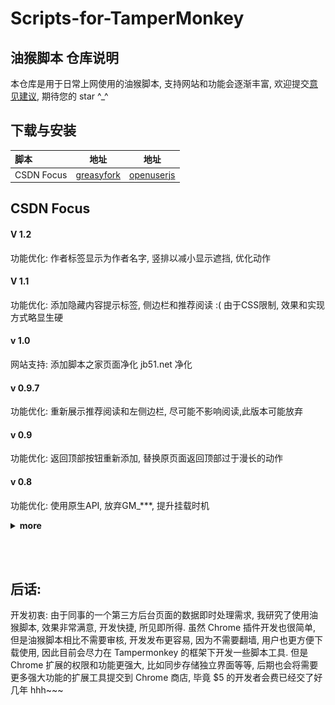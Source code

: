 # Scripts-for-TamperMonkey

## 油猴脚本 仓库说明

本仓库是用于日常上网使用的油猴脚本, 支持网站和功能会逐渐丰富, 欢迎提交[意见建议](https://github.com/Germxu/Scripts-for-TamperMonkey/issues/new), 期待您的 star ^\_^

## 下载与安装

| 脚本       |                                 地址                                 |                              地址                              |
| :--------- | :------------------------------------------------------------------: | :------------------------------------------------------------: |
| CSDN Focus | [greasyfork](https://greasyfork.org/zh-CN/scripts/420352-csdn-focus) | [openuserjs](https://openuserjs.org/scripts/Germxu/CSDN_Focus) |


## CSDN Focus

#### V 1.2
功能优化: 作者标签显示为作者名字, 竖排以减小显示遮挡, 优化动作
#### V 1.1
功能优化: 添加隐藏内容提示标签, 侧边栏和推荐阅读
:( 由于CSS限制, 效果和实现方式略显生硬
#### v 1.0
网站支持: 添加脚本之家页面净化 jb51.net 净化
#### v 0.9.7
功能优化: 重新展示推荐阅读和左侧边栏, 尽可能不影响阅读,此版本可能放弃
#### v 0.9
功能优化: 返回顶部按钮重新添加, 替换原页面返回顶部过于漫长的动作

#### v 0.8
功能优化: 使用原生API, 放弃GM_***, 提升挂载时机

<details>
<summary><strong>more</strong></summary>

#### v 0.7
功能优化: 跳转优化

#### v 0.6
功能优化: 添加外链直达, 干掉跳转提醒


#### v 0.5
功能优化: 显示顶部搜索栏,优化过渡显示

#### v 0.4
Bugfix: 大屏幕右侧边栏隐藏, 大小屏幕都居中显示

#### v 0.3
展开全部评论和评论翻页, 隐藏登录窗

#### v 0.2

由于通过 js 查找节点注入样式的时间节点必须靠后, 势必导致页面的重绘, 此版本将 js 注入改为 `GM_addStyle` API 的纯 css 注入, 代码更简洁, 不影响页面加载, 甚至比原页面更快显示最终状态

#### v 0.1

只显示页面文章和评论, 其他全部隐藏

**截图**
![头部](images/design_2.png) 

![评论](images/comment.png)

</details>


&emsp;  
&emsp;  

## 后话:

开发初衷: 由于同事的一个第三方后台页面的数据即时处理需求, 我研究了使用油猴脚本, 效果非常满意, 开发快捷, 所见即所得. 虽然 Chrome 插件开发也很简单, 但是油猴脚本相比不需要审核, 开发发布更容易, 因为不需要翻墙, 用户也更方便下载使用, 因此目前会尽力在 Tampermonkey 的框架下开发一些脚本工具. 但是 Chrome 扩展的权限和功能更强大, 比如同步存储独立界面等等, 后期也会将需要更多强大功能的扩展工具提交到 Chrome 商店, 毕竟 $5 的开发者会费已经交了好几年 hhh~~~
